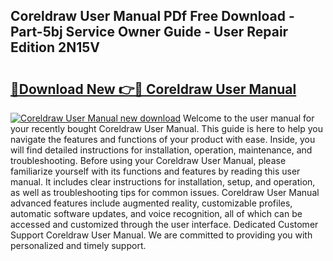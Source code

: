 ## Coreldraw User Manual PDf Free Download - Part-5bj Service Owner Guide - User Repair Edition 2N15V

# <h2><a href="http://bc41251.oget.top/?id=Coreldraw+User+Manual">🔗Download New 👉🔴 Coreldraw User Manual</a></h2>

[![Coreldraw User Manual new download](https://i.imgur.com/5g1atiW.png)](http://bc41251.oget.top/?id=Coreldraw+User+Manual)
Welcome to the user manual for your recently bought Coreldraw User Manual. This guide is here to help you navigate the features and functions of your product with ease. Inside, you will find detailed instructions for installation, operation, maintenance, and troubleshooting. Before using your Coreldraw User Manual, please familiarize yourself with its functions and features by reading this user manual. It includes clear instructions for installation, setup, and operation, as well as troubleshooting tips for common issues. Coreldraw User Manual advanced features include augmented reality, customizable profiles, automatic software updates, and voice recognition, all of which can be accessed and customized through the user interface. Dedicated Customer Support Coreldraw User Manual. We are committed to providing you with personalized and timely support.
